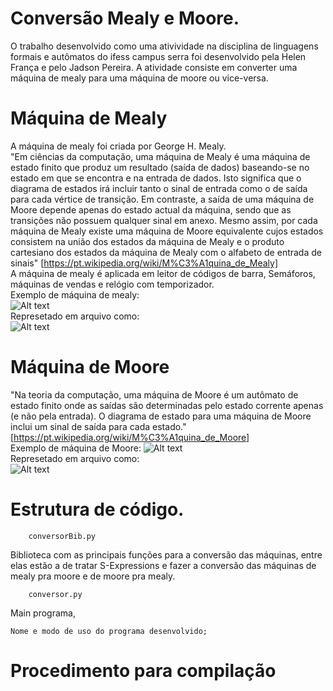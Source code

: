 # Conversão Mealy e Moore.
O trabalho desenvolvido como uma ativividade na disciplina de linguagens formais e autômatos do ifess campus serra foi desenvolvido pela Helen França e pelo Jadson Pereira. A atividade consiste em converter uma máquina de mealy para uma máquina de moore ou vice-versa.

# Máquina de Mealy
A máquina de mealy foi criada por George H. Mealy. <br>
"Em ciências da computação, uma máquina de Mealy é uma máquina de estado finito que produz um resultado (saída de dados) baseando-se no estado em que se encontra e na entrada de dados. Isto significa que o diagrama de estados irá incluir tanto o sinal de entrada como o de saída para cada vértice de transição. Em contraste, a saída de uma máquina de Moore depende apenas do estado actual da máquina, sendo que as transições não possuem qualquer sinal em anexo. Mesmo assim, por cada máquina de Mealy existe uma máquina de Moore equivalente cujos estados consistem na união dos estados da máquina de Mealy e o produto cartesiano dos estados da máquina de Mealy com o alfabeto de entrada de sinais" [https://pt.wikipedia.org/wiki/M%C3%A1quina_de_Mealy] <br>
A máquina de mealy é aplicada em leitor de códigos de barra, Semáforos, máquinas de vendas e relógio com temporizador.
<br>Exemplo de máquina de mealy: <br>
![Alt text](https://github.com/jadsonpp/lfa/blob/master/prints/maqMealy.png)
<br>Represetado em arquivo como: <br> 
![Alt text](https://github.com/jadsonpp/lfa/blob/master/prints/ExMealy.png)

# Máquina de Moore
"Na teoria da computação, uma máquina de Moore é um autômato de estado finito onde as saídas são determinadas pelo estado corrente apenas (e não pela entrada). O diagrama de estado para uma máquina de Moore inclui um sinal de saída para cada estado." [https://pt.wikipedia.org/wiki/M%C3%A1quina_de_Moore]<br>
Exemplo de máquina de Moore:
![Alt text](https://github.com/jadsonpp/lfa/blob/master/prints/maqMoore.png)
<br>Represetado em arquivo como: <br>
![Alt text](https://github.com/jadsonpp/lfa/blob/master/prints/exMoore.png)

# Estrutura de código.
``` 
    conversorBib.py
```
Biblioteca com as principais funções para a conversão das máquinas, entre elas estão a de tratar S-Expressions e fazer a conversão das máquinas de mealy pra moore e de moore pra mealy. 

```
    conversor.py
```
Main programa, 

  ```Nome e modo de uso do programa desenvolvido; ```

# Procedimento para compilação



